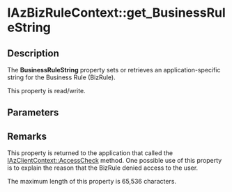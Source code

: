 # IAzBizRuleContext::get_BusinessRuleString

## Description

The **BusinessRuleString** property sets or retrieves an application-specific string for the Business Rule (BizRule).

This property is read/write.

## Parameters

## Remarks

This property is returned to the application that called the [IAzClientContext::AccessCheck](https://learn.microsoft.com/windows/desktop/api/azroles/nf-azroles-iazclientcontext-accesscheck) method. One possible use of this property is to explain the reason that the BizRule denied access to the user.

The maximum length of this property is 65,536 characters.